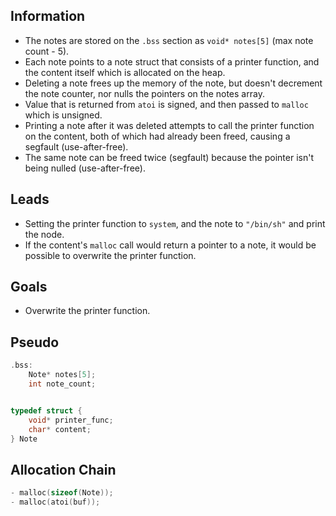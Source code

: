 ## Information
- The notes are stored on the `.bss` section as `void* notes[5]` (max note count - 5).
- Each note points to a note struct that consists of a printer function, and the content itself which is allocated on the heap.
- Deleting a note frees up the memory of the note, but doesn't decrement the note counter, nor nulls the pointers on the notes array.
- Value that is returned from `atoi` is signed, and then passed to `malloc` which is unsigned.
- Printing a note after it was deleted attempts to call the printer function on the content, both of which had already been freed, causing a segfault (use-after-free).
- The same note can be freed twice (segfault) because the pointer isn't being nulled (use-after-free).


## Leads
- Setting the printer function to `system`, and the note to `"/bin/sh"` and print the node.
- If the content's `malloc` call would return a pointer to a note, it would be possible to overwrite the printer function.


## Goals
- Overwrite the printer function.


## Pseudo
```c
.bss:
	Note* notes[5];
	int note_count;


typedef struct {
	void* printer_func;
	char* content;
} Note
```


## Allocation Chain
```c
- malloc(sizeof(Note));
- malloc(atoi(buf));
```